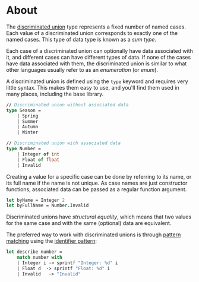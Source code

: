 # About

The [discriminated union][define] type represents a fixed number of named cases. Each value of a discriminated union corresponds to exactly one of the named cases. This type of data type is known as a _sum type_.

Each case of a discriminated union can optionally have data associated with it, and different cases can have different types of data. If none of the cases have data associated with them, the discriminated union is similar to what other languages usually refer to as an _enumeration_ (or _enum_).

A discriminated union is defined using the `type` keyword and requires very little syntax. This makes them easy to use, and you'll find them used in many places, including the base library.

```fsharp
// Discriminated union without associated data
type Season =
    | Spring
    | Summer
    | Autumn
    | Winter

// Discriminated union with associated data
type Number =
    | Integer of int
    | Float of float
    | Invalid
```

Creating a value for a specific case can be done by referring to its name, or its full name if the name is not unique. As case names are just constructor functions, associated data can be passed as a regular function argument.

```fsharp
let byName = Integer 2
let byFullName = Number.Invalid
```

Discriminated unions have _structural equality_, which means that two values for the same case and with the same (optional) data are equivalent.

The preferred way to work with discriminated unions is through [pattern matching][pattern-matching] using the [identifier pattern][identifier-patterns]:

```fsharp
let describe number =
    match number with
    | Integer i -> sprintf "Integer: %d" i
    | Float d  -> sprintf "Float: %d" i
    | Invalid   -> "Invalid"
```

[define]: https://docs.microsoft.com/en-us/dotnet/fsharp/language-reference/discriminated-unions#remarks
[pattern-matching]: https://docs.microsoft.com/en-us/dotnet/fsharp/language-reference/pattern-matching
[constant-patterns]: https://docs.microsoft.com/en-us/dotnet/fsharp/language-reference/pattern-matching#constant-patterns
[identifier-patterns]: https://docs.microsoft.com/en-us/dotnet/fsharp/language-reference/pattern-matching#identifier-patterns
[wildcard-patterns]: https://docs.microsoft.com/en-us/dotnet/fsharp/language-reference/pattern-matching#wildcard-pattern
[guards]: https://docs.microsoft.com/en-us/dotnet/fsharp/language-reference/match-expressions#guards-on-patterns
[exhaustive-matching]: https://fsharpforfunandprofit.com/posts/match-expression/#exhaustive-matching

